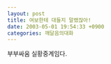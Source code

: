 ```yaml
---
layout: post
title: 여보한테 대들지 말랬잖아!
date: 2003-05-01 19:54:33 +0900
categories: 깨달음의대화
---
```

 부부싸움 실황중계임다.